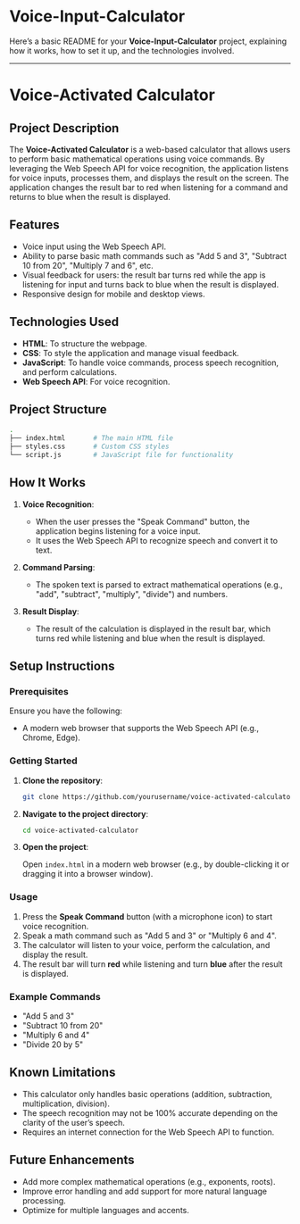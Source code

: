 # Voice-Input-Calculator

Here’s a basic README for your **Voice-Input-Calculator** project, explaining how it works, how to set it up, and the technologies involved.

---

# Voice-Activated Calculator

## Project Description

The **Voice-Activated Calculator** is a web-based calculator that allows users to perform basic mathematical operations using voice commands. By leveraging the Web Speech API for voice recognition, the application listens for voice inputs, processes them, and displays the result on the screen. The application changes the result bar to red when listening for a command and returns to blue when the result is displayed.

## Features

- Voice input using the Web Speech API.
- Ability to parse basic math commands such as "Add 5 and 3", "Subtract 10 from 20", "Multiply 7 and 6", etc.
- Visual feedback for users: the result bar turns red while the app is listening for input and turns back to blue when the result is displayed.
- Responsive design for mobile and desktop views.

## Technologies Used

- **HTML**: To structure the webpage.
- **CSS**: To style the application and manage visual feedback.
- **JavaScript**: To handle voice commands, process speech recognition, and perform calculations.
- **Web Speech API**: For voice recognition.

## Project Structure

```bash
.
├── index.html       # The main HTML file
├── styles.css       # Custom CSS styles
└── script.js        # JavaScript file for functionality
```

## How It Works

1. **Voice Recognition**: 
   - When the user presses the "Speak Command" button, the application begins listening for a voice input.
   - It uses the Web Speech API to recognize speech and convert it to text.
   
2. **Command Parsing**:
   - The spoken text is parsed to extract mathematical operations (e.g., "add", "subtract", "multiply", "divide") and numbers.
   
3. **Result Display**:
   - The result of the calculation is displayed in the result bar, which turns red while listening and blue when the result is displayed.

## Setup Instructions

### Prerequisites

Ensure you have the following:
- A modern web browser that supports the Web Speech API (e.g., Chrome, Edge).

### Getting Started

1. **Clone the repository**:

   ```bash
   git clone https://github.com/yourusername/voice-activated-calculator.git
   ```

2. **Navigate to the project directory**:

   ```bash
   cd voice-activated-calculator
   ```

3. **Open the project**:
   
   Open `index.html` in a modern web browser (e.g., by double-clicking it or dragging it into a browser window).

### Usage

1. Press the **Speak Command** button (with a microphone icon) to start voice recognition.
2. Speak a math command such as "Add 5 and 3" or "Multiply 6 and 4".
3. The calculator will listen to your voice, perform the calculation, and display the result.
4. The result bar will turn **red** while listening and turn **blue** after the result is displayed.

### Example Commands

- "Add 5 and 3"
- "Subtract 10 from 20"
- "Multiply 6 and 4"
- "Divide 20 by 5"

## Known Limitations

- This calculator only handles basic operations (addition, subtraction, multiplication, division).
- The speech recognition may not be 100% accurate depending on the clarity of the user’s speech.
- Requires an internet connection for the Web Speech API to function.

## Future Enhancements

- Add more complex mathematical operations (e.g., exponents, roots).
- Improve error handling and add support for more natural language processing.
- Optimize for multiple languages and accents.